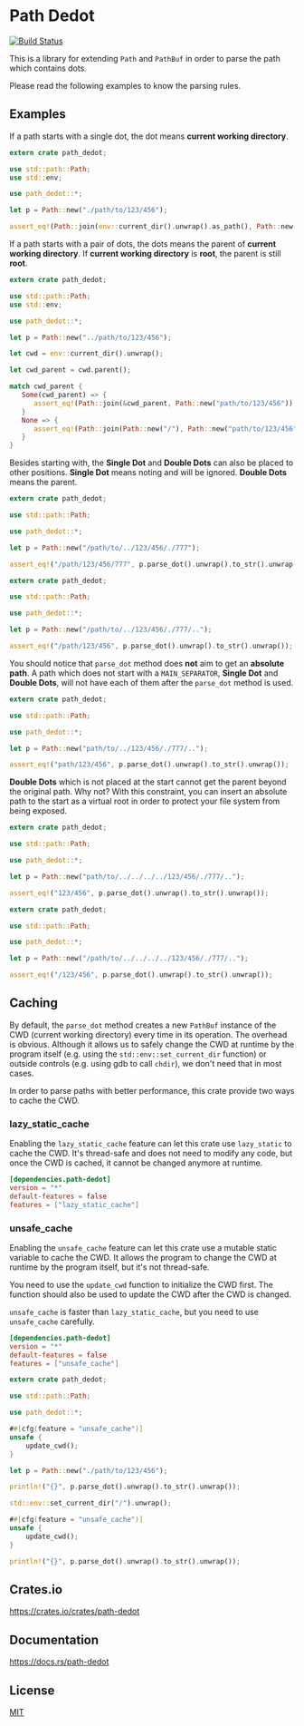 Path Dedot
====================

[![Build Status](https://travis-ci.org/magiclen/path-dedot.svg?branch=master)](https://travis-ci.org/magiclen/path-dedot)

This is a library for extending `Path` and `PathBuf` in order to parse the path which contains dots.

Please read the following examples to know the parsing rules.

## Examples

If a path starts with a single dot, the dot means **current working directory**.

```rust
extern crate path_dedot;

use std::path::Path;
use std::env;

use path_dedot::*;

let p = Path::new("./path/to/123/456");

assert_eq!(Path::join(env::current_dir().unwrap().as_path(), Path::new("path/to/123/456")).to_str().unwrap(), p.parse_dot().unwrap().to_str().unwrap());
```

If a path starts with a pair of dots, the dots means the parent of **current working directory**. If **current working directory** is **root**, the parent is still **root**.

```rust
extern crate path_dedot;

use std::path::Path;
use std::env;

use path_dedot::*;

let p = Path::new("../path/to/123/456");

let cwd = env::current_dir().unwrap();

let cwd_parent = cwd.parent();

match cwd_parent {
   Some(cwd_parent) => {
      assert_eq!(Path::join(&cwd_parent, Path::new("path/to/123/456")).to_str().unwrap(), p.parse_dot().unwrap().to_str().unwrap());
   }
   None => {
      assert_eq!(Path::join(Path::new("/"), Path::new("path/to/123/456")).to_str().unwrap(), p.parse_dot().unwrap().to_str().unwrap());
   }
}
```

Besides starting with, the **Single Dot** and **Double Dots** can also be placed to other positions. **Single Dot** means noting and will be ignored. **Double Dots** means the parent.

```rust
extern crate path_dedot;

use std::path::Path;

use path_dedot::*;

let p = Path::new("/path/to/../123/456/./777");

assert_eq!("/path/123/456/777", p.parse_dot().unwrap().to_str().unwrap());
```

```rust
extern crate path_dedot;

use std::path::Path;

use path_dedot::*;

let p = Path::new("/path/to/../123/456/./777/..");

assert_eq!("/path/123/456", p.parse_dot().unwrap().to_str().unwrap());
```

You should notice that `parse_dot` method does **not** aim to get an **absolute path**. A path which does not start with a `MAIN_SEPARATOR`, **Single Dot** and **Double Dots**, will not have each of them after the `parse_dot` method is used.

```rust
extern crate path_dedot;

use std::path::Path;

use path_dedot::*;

let p = Path::new("path/to/../123/456/./777/..");

assert_eq!("path/123/456", p.parse_dot().unwrap().to_str().unwrap());
```

**Double Dots** which is not placed at the start cannot get the parent beyond the original path. Why not? With this constraint, you can insert an absolute path to the start as a virtual root in order to protect your file system from being exposed.

```rust
extern crate path_dedot;

use std::path::Path;

use path_dedot::*;

let p = Path::new("path/to/../../../../123/456/./777/..");

assert_eq!("123/456", p.parse_dot().unwrap().to_str().unwrap());
```

```rust
extern crate path_dedot;

use std::path::Path;

use path_dedot::*;

let p = Path::new("/path/to/../../../../123/456/./777/..");

assert_eq!("/123/456", p.parse_dot().unwrap().to_str().unwrap());
```

## Caching

By default, the `parse_dot` method creates a new `PathBuf` instance of the CWD (current working directory) every time in its operation. The overhead is obvious. Although it allows us to safely change the CWD at runtime by the program itself (e.g. using the `std::env::set_current_dir` function) or outside controls (e.g. using gdb to call `chdir`), we don't need that in most cases.

In order to parse paths with better performance, this crate provide two ways to cache the CWD.

### lazy_static_cache

Enabling the `lazy_static_cache` feature can let this crate use `lazy_static` to cache the CWD. It's thread-safe and does not need to modify any code, but once the CWD is cached, it cannot be changed anymore at runtime.

```toml
[dependencies.path-dedot]
version = "*"
default-features = false
features = ["lazy_static_cache"]
```

### unsafe_cache

Enabling the `unsafe_cache` feature can let this crate use a mutable static variable to cache the CWD. It allows the program to change the CWD at runtime by the program itself, but it's not thread-safe.

You need to use the `update_cwd` function to initialize the CWD first. The function should also be used to update the CWD after the CWD is changed.

`unsafe_cache` is faster than `lazy_static_cache`, but you need to use `unsafe_cache` carefully.

```toml
[dependencies.path-dedot]
version = "*"
default-features = false
features = ["unsafe_cache"]
```

```rust
extern crate path_dedot;

use std::path::Path;

use path_dedot::*;

##[cfg(feature = "unsafe_cache")]
unsafe {
    update_cwd();
}

let p = Path::new("./path/to/123/456");

println!("{}", p.parse_dot().unwrap().to_str().unwrap());

std::env::set_current_dir("/").unwrap();

##[cfg(feature = "unsafe_cache")]
unsafe {
    update_cwd();
}

println!("{}", p.parse_dot().unwrap().to_str().unwrap());
```

## Crates.io

https://crates.io/crates/path-dedot

## Documentation

https://docs.rs/path-dedot

## License

[MIT](LICENSE)